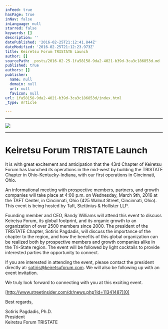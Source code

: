 ```yaml
---
inFeed: true
hasPage: true
inNav: false
inLanguage: null
starred: false
keywords: []
description: ''
datePublished: '2016-02-25T21:12:41.844Z'
dateModified: '2016-02-25T21:12:23.973Z'
title: Keiretsu Forum TRISTATE Launch
author: []
sourcePath: _posts/2016-02-25-1fa58158-9da2-4021-b39d-3ca3c186853d.md
published: true
authors: []
publisher:
  name: null
  domain: null
  url: null
  favicon: null
url: 1fa58158-9da2-4021-b39d-3ca3c186853d/index.html
_type: Article

---
```

****
![](https://the-grid-user-content.s3-us-west-2.amazonaws.com/7a983457-7a03-4575-9693-3cf34053abb5.jpg)

****

# Keiretsu Forum TRISTATE Launch

It is
with great excitement and anticipation that the 43rd Chapter of Keiretsu Forum has
launched its operations in the mid-west by building the TRISTATE Chapter in
Ohio-Kentucky-Indiana, with our first operations in Cincinnati, Ohio.

An informational meeting with prospective members, partners, and growth companies will take place at 4:00 p.m. on Wednesday, March 9th, 2016 at the TAFT Center, in Cincinnati, Ohio (425 Walnut Street, Cincinnati, Ohio). This event is being hosted by Taft, Stettinius & Hollister LLP.

Founding member and CEO, Randy Williams will attend this event
to discuss Keiretsu Forum, its global footprint, and its organic growth to an
organization of over 2500 members since 2000\.  The president of the
TRISTATE Chapter, Sotiris Pagdadis, will discuss the importance of the chapter
to the region, and how the benefits of this global organization can be realized
both by prospective members and growth companies alike in the Tri-State
region.  The event will be followed by light cocktails to provide
interested parties the opportunity to connect.

If you
are interested in attending the event, please contact the president directly at: sotiris@keiretsuforum.com. We will also be following up with an event invitation. 

We truly look forward to connecting with you at this exciting event. 

[][0]

[http://www.streetinsider.com/dr/news.php?id=11341487][0]

Best regards, 

Sotiris Pagdadis, Ph.D.  
President  
Keiretsu Forum TRISTATE



[0]: http://www.streetinsider.com/dr/news.php?id=11341487